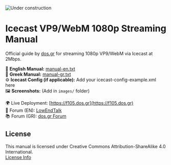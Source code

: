 ![Under construction](https://img.shields.io/badge/status-under--construction-orange)

# Icecast VP9/WebM 1080p Streaming Manual

Official guide by [dos.gr](https://dos.gr) for streaming 1080p VP9/WebM via Icecast at 2Mbps.

📘 **English Manual:** [manual-en.txt](manual-en.txt)  
📄 **Greek Manual:** [manual-gr.txt](manual-gr.txt)  
⚙️ **Icecast Config (if applicable):** Add your icecast-config-example.xml here  
🖼️ **Screenshots:** (Add in `images/` folder)

🌍 Live Deployment: [https://f105.dos.gr](https://f105.dos.gr)  
💬 Forum (EN): [LowEndTalk](https://lowendtalk.com/discussion/205646)  
📚 Forum (GR): [dos.gr Forum](https://dos.gr/index.php/support/forum/radiotileoptiki-metadosi/105-ekpompi-tileoptikoy-streaming-se-icecast-server-1080p-vp9-live-tv-manual-webm)

## License

This manual is licensed under Creative Commons Attribution-ShareAlike 4.0 International.  
[License Info](https://creativecommons.org/licenses/by-sa/4.0/)
